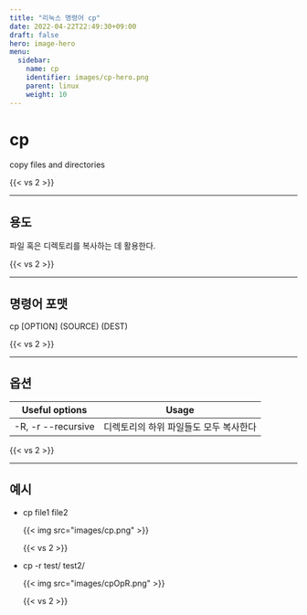 ```yaml
---
title: "리눅스 명령어 cp"
date: 2022-04-22T22:49:30+09:00
draft: false
hero: image-hero
menu:
  sidebar:
    name: cp
    identifier: images/cp-hero.png
    parent: linux
    weight: 10
---
```

<!-- man page: https://man7.org/linux/man-pages/index.html -->
# cp
<!-- man page 내의 NAME 내용을 입력 -->
copy files and directories

{{< vs 2 >}}

---
## 용도
<!-- 명령어 주 활용 용도 작성 -->
파일 혹은 디렉토리를 복사하는 데 활용한다.

{{< vs 2 >}}

---
## 명령어 포맷
<!-- 명령어 주 활용 용도 작성 -->
cp [OPTION] (SOURCE) (DEST)      

{{< vs 2 >}}

---
## 옵션
<!-- 명령어 주 활용 옵션 작성 -->
| Useful options       | Usage                                                         |
| -------------------- | ------------------------------------------------------------- |
| -R, -r --recursive   | 디렉토리의 하위 파일들도 모두 복사한다                           |

{{< vs 2 >}}

---
## 예시
<!-- 기본 명령어 + 옵션 활용 예시 작성 -->
   - cp file1 file2

     {{< img src="images/cp.png" >}}

      {{< vs 2 >}}

   - cp -r test/ test2/

      {{< img src="images/cpOpR.png" >}}

      {{< vs 2 >}}
